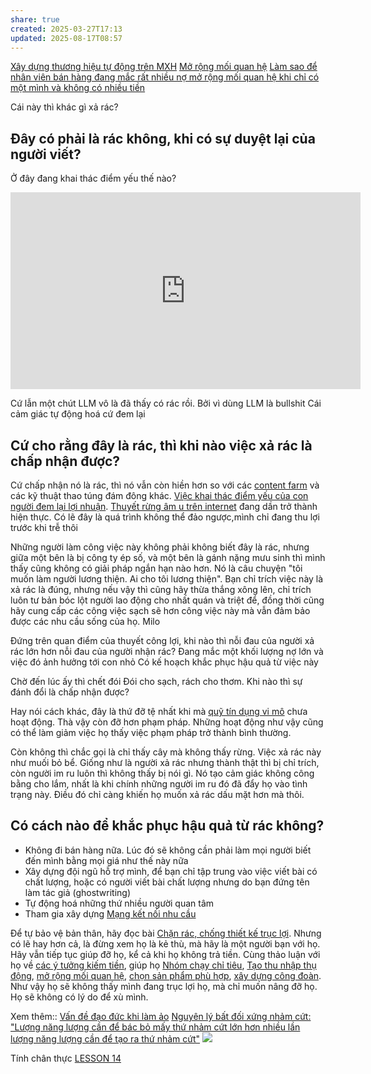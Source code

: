 ```yaml
---
share: true
created: 2025-03-27T17:13
updated: 2025-08-17T08:57
---
```

[Xây dựng thương hiệu tự động trên MXH](./X%C3%A2y%20d%E1%BB%B1ng%20th%C6%B0%C6%A1ng%20hi%E1%BB%87u%20t%E1%BB%B1%20%C4%91%E1%BB%99ng%20tr%C3%AAn%20MXH.md)
[Mở rộng mối quan hệ](../../%F0%9F%93%9CT%C3%A0i%20nguy%C3%AAn/M%E1%BB%9F%20r%E1%BB%99ng%20m%E1%BB%91i%20quan%20h%E1%BB%87/index.md)
[Làm sao để nhân viên bán hàng đang mắc rất nhiều nợ mở rộng mối quan hệ khi chỉ có một mình và không có nhiều tiền](../Gi%C3%BAp%20nhau%20tho%C3%A1t%20n%E1%BB%A3/T%C3%A0i%20li%E1%BB%87u/L%C3%A0m%20sao%20%C4%91%E1%BB%83%20nh%C3%A2n%20vi%C3%AAn%20b%C3%A1n%20h%C3%A0ng%20%C4%91ang%20m%E1%BA%AFc%20r%E1%BA%A5t%20nhi%E1%BB%81u%20n%E1%BB%A3%20m%E1%BB%9F%20r%E1%BB%99ng%20m%E1%BB%91i%20quan%20h%E1%BB%87%20khi%20ch%E1%BB%89%20c%C3%B3%20m%E1%BB%99t%20m%C3%ACnh%20v%C3%A0%20kh%C3%B4ng%20c%C3%B3%20nhi%E1%BB%81u%20ti%E1%BB%81n.md)

Cái này thì khác gì xả rác?
## Đây có phải là rác không, khi có sự duyệt lại của người viết?
Ở đây đang khai thác điểm yếu thế nào?
<iframe width="560" height="315" src="https://www.youtube.com/embed/7lbOS5BIxnU?si=FniWkEjOGxIYA3NZ" title="YouTube video player" frameborder="0" allow="accelerometer; autoplay; clipboard-write; encrypted-media; gyroscope; picture-in-picture; web-share" referrerpolicy="strict-origin-when-cross-origin" allowfullscreen></iframe>

Cứ lẫn một chút LLM vô là đã thấy có rác rồi.
Bởi vì dùng LLM là bullshit
Cái cảm giác tự động hoá cứ đem lại 
## Cứ cho rằng đây là rác, thì khi nào việc xả rác là chấp nhận được?
Cứ chấp nhận nó là rác, thì nó vẫn còn hiền hơn so với các [content farm](https://en.wikipedia.org/wiki/Content_farm) và các kỹ thuật thao túng đám đông khác. [Việc khai thác điểm yếu của con người đem lại lợi nhuận](../../%E2%9A%A1Hi%E1%BB%83u%20bi%E1%BA%BFt%20s%C3%A2u/%C4%90%E1%BA%A1o%20%C4%91%E1%BB%A9c,%20ph%C3%A1p%20lu%E1%BA%ADt.%20Kinh%20t%E1%BA%BF%20ch%C3%ADnh%20tr%E1%BB%8B/Ch%E1%BB%A7%20ngh%C4%A9a%20t%C6%B0%20b%E1%BA%A3n,%20t%C3%A2n%20t%E1%BB%B1%20do/Vi%E1%BB%87c%20khai%20th%C3%A1c%20%C4%91i%E1%BB%83m%20y%E1%BA%BFu%20c%E1%BB%A7a%20con%20ng%C6%B0%E1%BB%9Di%20%C4%91em%20l%E1%BA%A1i%20l%E1%BB%A3i%20nhu%E1%BA%ADn.md). [Thuyết rừng âm u trên internet](https://obsidian.quảcầu.cc/⚡Hiểu%20biết%20sâu/Công%20nghệ%20thông%20tin/Nhân%20học/Những%20nơi%20khó%20chỉ%20mục%20được%20là%20những%20nơi%20gặp%20được%20nhiều%20cuộc%20trò%20chuyện%20lành%20mạnh?utm_source=Vault+B+Tồn+tại+trong+thế+giới+tư+bản+(Dự+án)&utm_medium=Vault&utm_campaign=C1&utm_content=📐Dự+án%2FTự+động+hoá%2FXây+dựng+thương+hiệu+trên+MXH.md&utm_term=) đang dần trở thành hiện thực.
Có lẽ đây là quá trình không thể đảo ngược,mình chỉ đang thu lợi trước khi trễ thôi

Những người làm công việc này không phải không biết đây là rác, nhưng giữa một bên là bị công ty ép số, và một bên là gánh nặng mưu sinh thì mình thấy cũng không có giải pháp ngắn hạn nào hơn. Nó là câu chuyện "tôi muốn làm người lương thiện. Ai cho tôi lương thiện". Bạn chỉ trích việc này là xả rác là đúng, nhưng nếu vậy thì cũng hãy thừa thắng xông lên, chỉ trích luôn tư bản bóc lột người lao động cho nhất quán và triệt để, đồng thời cũng hãy cung cấp các công việc sạch sẽ hơn công việc này mà vẫn đảm bảo được các nhu cầu sống của họ. Milo

Đứng trên quan điểm của thuyết công lợi, khi nào thì nỗi đau của người xả rác lớn hơn nỗi đau của người nhận rác?
Đang mắc một khối lượng nợ lớn và việc đó ảnh hưởng tới con nhỏ
Có kế hoạch khắc phục hậu quả từ việc này

Chờ đến lúc ấy thì chết đói
Đói cho sạch, rách cho thơm. Khi nào thì sự đánh đổi là chấp nhận được? 

Hay nói cách khác, đây là thứ đỡ tệ nhất khi mà [quỹ tín dụng vi mô](../../%F0%9F%93%9CT%C3%A0i%20nguy%C3%AAn/Ch%E1%BB%8Dn%20s%E1%BA%A3n%20ph%E1%BA%A9m%20ph%C3%B9%20h%E1%BB%A3p/C%C3%A1c%20d%E1%BB%8Bch%20v%E1%BB%A5%20cho%20vay%20t%C3%ADn%20ch%E1%BA%A5p/T%E1%BB%95%20ch%E1%BB%A9c%20t%C3%A0i%20ch%C3%ADnh%20vi%20m%C3%B4/index.md) chưa hoạt động. Thà vậy còn đỡ hơn phạm pháp. Những hoạt động như vậy cũng có thể làm giảm việc họ thấy việc phạm pháp trở thành bình thường.

Còn không thì chắc gọi là chỉ thấy cây mà không thấy rừng. Việc xả rác này như muối bỏ bể. Giống như là người xả rác nhưng thành thật thì bị chỉ trích, còn người im ru luôn thì không thấy bị nói gì. Nó tạo cảm giác không công bằng cho lắm, nhất là khi chính những người im ru đó đã đẩy họ vào tình trạng này. Điều đó chỉ càng khiến họ muốn xả rác dấu mặt hơn mà thôi.

## Có cách nào để khắc phục hậu quả từ rác không?
- Không đi bán hàng nữa. Lúc đó sẽ không cần phải làm mọi người biết đến mình bằng mọi giá như thế này nữa
- Xây dựng đội ngũ hỗ trợ mình, để bạn chỉ tập trung vào việc viết bài có chất lượng, hoặc có người viết bài chất lượng nhưng do bạn đứng tên làm tác giả (ghostwriting) 
- Tự động hoá những thứ nhiều người quan tâm
- Tham gia xây dựng [Mạng kết nối nhu cầu](../M%E1%BA%A1ng%20k%E1%BA%BFt%20n%E1%BB%91i%20nhu%20c%E1%BA%A7u/index.md)

Để tự bảo vệ bản thân, hãy đọc bài [Chặn rác, chống thiết kế trục lợi](../../%F0%9F%93%9CT%C3%A0i%20nguy%C3%AAn/V%C3%AC%20ng%C6%B0%E1%BB%9Di%20y%E1%BA%BFu%20th%E1%BA%BF/V%C3%AC%20kh%C3%A1ch%20h%C3%A0ng/Ch%E1%BA%B7n%20r%C3%A1c,%20ch%E1%BB%91ng%20thi%E1%BA%BFt%20k%E1%BA%BF%20tr%E1%BB%A5c%20l%E1%BB%A3i/index.md). Nhưng có lẽ hay hơn cả, là đừng xem họ là kẻ thù, mà hãy là một người bạn với họ. Hãy vẫn tiếp tục giúp đỡ họ, kể cả khi họ không trả tiền. Cùng thảo luận với họ về [các ý tưởng kiếm tiền](../../%F0%9F%93%9CT%C3%A0i%20nguy%C3%AAn/%C3%9D%20t%C6%B0%E1%BB%9Fng%20ki%E1%BA%BFm%20ti%E1%BB%81n/%C3%9D%20t%C6%B0%E1%BB%9Fng/index.md), giúp họ [Nhóm chạy chỉ tiêu](../../%F0%9F%93%9CT%C3%A0i%20nguy%C3%AAn/%C3%9D%20t%C6%B0%E1%BB%9Fng%20ki%E1%BA%BFm%20ti%E1%BB%81n/%C3%9D%20t%C6%B0%E1%BB%9Fng/C%C3%B4ng%20vi%E1%BB%87c%20th%E1%BB%9Di%20v%E1%BB%A5,%20c%E1%BB%99ng%20t%C3%A1c%20vi%C3%AAn/Nh%C3%B3m%20ch%E1%BA%A1y%20ch%E1%BB%89%20ti%C3%AAu/index.md), [Tạo thu nhập thụ động](../T%E1%BA%A1o%20thu%20nh%E1%BA%ADp%20th%E1%BB%A5%20%C4%91%E1%BB%99ng/index.md), [mở rộng mối quan hệ](../../%F0%9F%93%9CT%C3%A0i%20nguy%C3%AAn/M%E1%BB%9F%20r%E1%BB%99ng%20m%E1%BB%91i%20quan%20h%E1%BB%87/index.md), [chọn sản phẩm phù hợp](../../%F0%9F%93%9CT%C3%A0i%20nguy%C3%AAn/Ch%E1%BB%8Dn%20s%E1%BA%A3n%20ph%E1%BA%A9m%20ph%C3%B9%20h%E1%BB%A3p/index.md), [xây dựng công đoàn](../%C4%90%E1%BB%91i%20tho%E1%BA%A1i%20v%E1%BB%9Bi%20t%C6%B0%20b%E1%BA%A3n/X%C3%A2y%20d%E1%BB%B1ng%20c%C3%B4ng%20%C4%91o%C3%A0n.md). Như vậy họ sẽ không thấy mình đang trục lợi họ, mà chỉ muốn nâng đỡ họ. Họ sẽ không có lý do để xù mình.

Xem thêm:: [Vấn đề đạo đức khi làm ảo](../Gi%C3%BAp%20nhau%20ki%E1%BA%BFm%20ti%E1%BB%81n/Ch%E1%BA%A1y%20ch%E1%BB%89%20ti%C3%AAu%20cho%20nh%C3%A2n%20vi%C3%AAn%20c%C3%B4ng%20ty/Ch%C6%A1i%20ch%C3%ADnh%20s%C3%A1ch/V%E1%BA%A5n%20%C4%91%E1%BB%81%20%C4%91%E1%BA%A1o%20%C4%91%E1%BB%A9c.md)
[Nguyên lý bất đối xứng nhảm cứt: "Lượng năng lượng cần để bác bỏ mấy thứ nhảm cứt lớn hơn nhiều lần lượng năng lượng cần để tạo ra thứ nhảm cứt"](../../%F0%9F%93%9CT%C3%A0i%20nguy%C3%AAn/V%C3%AC%20ng%C6%B0%E1%BB%9Di%20y%E1%BA%BFu%20th%E1%BA%BF/V%C3%AC%20kh%C3%A1ch%20h%C3%A0ng/Ch%E1%BA%B7n%20r%C3%A1c,%20ch%E1%BB%91ng%20thi%E1%BA%BFt%20k%E1%BA%BF%20tr%E1%BB%A5c%20l%E1%BB%A3i/L%C6%B0%E1%BB%A3ng%20n%C4%83ng%20l%C6%B0%E1%BB%A3ng%20c%E1%BA%A7n%20%C4%91%E1%BB%83%20b%C3%A1c%20b%E1%BB%8F%20m%E1%BA%A5y%20th%E1%BB%A9%20nh%E1%BA%A3m%20c%E1%BB%A9t%20l%E1%BB%9Bn%20h%C6%A1n%20nhi%E1%BB%81u%20l%E1%BA%A7n%20l%C6%B0%E1%BB%A3ng%20n%C4%83ng%20l%C6%B0%E1%BB%A3ng%20c%E1%BA%A7n%20%C4%91%E1%BB%83%20t%E1%BA%A1o%20ra%20th%E1%BB%A9%20nh%E1%BA%A3m%20c%E1%BB%A9t.md)
![](https://assets-global.website-files.com/5f0e1294f002b1bb26e1f304/6273d54e9f5270706efdddef_Wisdom-Gap-Email_Human-Vulnerabilities-Technology.png) 

Tính chân thực
[LESSON 14](https://thebullshitmachines.com/lesson-14-authenticity/index.html)
